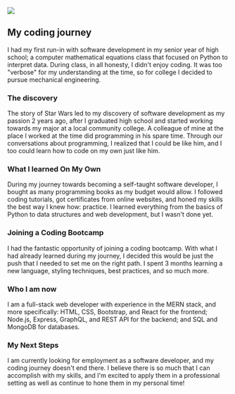 ![](https://blog.devstream.io/posts/open-a-pr-in-github/banner.jpeg)

## My coding journey
I had my first run-in with software development in my senior year of high school; a computer mathematical equations class that focused on Python to interpret data. During class, in all honesty, I didn't enjoy coding. It was too "verbose" for my understanding at the time, so for college I decided to pursue mechanical engineering.

### The discovery
The story of Star Wars led to my discovery of software development as my passion 2 years ago, after I graduated high school and started working towards my major at a local community college. A colleague of mine at the place I worked at the time did programming in his spare time. Through our conversations about programming, I realized that I could be like him, and I too could learn how to code on my own just like him.

### What I learned On My Own
During my journey towards becoming a self-taught software developer, I bought as many programming books as my budget would allow. I followed coding tutorials, got certificates from online websites, and honed my skills the best way I knew how: practice. I learned everything from the basics of Python to data structures and web development, but I wasn't done yet.

### Joining a Coding Bootcamp
I had the fantastic opportunity of joining a coding bootcamp. With what I had already learned during my journey, I decided this would be just the push that I needed to set me on the right path. I spent 3 months learning a new language, styling techniques, best practices, and so much more.

### Who I am now
I am a full-stack web developer with experience in the MERN stack, and more specifically: HTML, CSS, Bootstrap, and React for the frontend; Node.js, Express, GraphQL, and REST API for the backend; and SQL and MongoDB for databases.

### My Next Steps
I am currently looking for employment as a software developer, and my coding journey doesn't end there. I believe there is so much that I can accomplish with my skills, and I'm excited to apply them in a professional setting as well as continue to hone them in my personal time!
